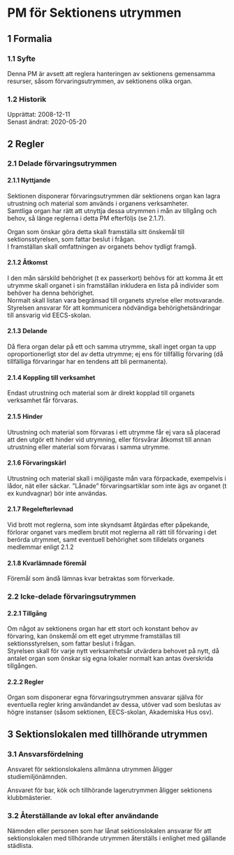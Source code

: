 # PM för Sektionens utrymmen

## 1 Formalia

### 1.1 Syfte

Denna PM är avsett att reglera hanteringen av sektionens gemensamma resurser, såsom förvaringsutrymmen, av sektionens olika organ.

### 1.2 Historik

Upprättat: 2008-12-11  
Senast ändrat: 2020-05-20

## 2 Regler

### 2.1 Delade förvaringsutrymmen

#### 2.1.1 Nyttjande

Sektionen disponerar förvaringsutrymmen där sektionens organ kan lagra utrustning och material som används i organens verksamheter.  
Samtliga organ har rätt att utnyttja dessa utrymmen i mån av tillgång och behov, så länge reglerna i detta PM efterföljs (se 2.1.7).  

Organ som önskar göra detta skall framställa sitt önskemål till sektionsstyrelsen, som fattar beslut i frågan.  
I framställan skall omfattningen av organets behov tydligt framgå.

#### 2.1.2 Åtkomst

I den mån särskild behörighet (t ex passerkort) behövs för att komma åt ett utrymme skall organet i sin framställan inkludera en lista på individer som behöver ha denna behörighet.  
Normalt skall listan vara begränsad till organets styrelse eller motsvarande.
Styrelsen ansvarar för att kommunicera nödvändiga behörighetsändringar till ansvarig vid EECS-skolan.

#### 2.1.3 Delande

Då flera organ delar på ett och samma utrymme, skall inget organ ta upp oproportionerligt stor del av detta utrymme; ej ens för tillfällig förvaring (då tillfälliga förvaringar har en tendens att bli permanenta).

#### 2.1.4 Koppling till verksamhet

Endast utrustning och material som är direkt kopplad till organets verksamhet får förvaras.

#### 2.1.5 Hinder

Utrustning och material som förvaras i ett utrymme får ej vara så placerad att den utgör ett hinder vid utrymning, eller försvårar åtkomst till annan utrustning eller material som förvaras i samma utrymme.

#### 2.1.6 Förvaringskärl

Utrustning och material skall i möjligaste mån vara förpackade, exempelvis i lådor, nät eller säckar. ”Lånade” förvaringsartiklar som inte ägs av organet (t ex kundvagnar) bör inte användas.

#### 2.1.7 Regelefterlevnad

Vid brott mot reglerna, som inte skyndsamt åtgärdas efter påpekande, förlorar organet vars medlem brutit mot reglerna all rätt till förvaring i det berörda utrymmet, samt eventuell behörighet som tilldelats organets medlemmar enligt 2.1.2

#### 2.1.8 Kvarlämnade föremål

Föremål som ändå lämnas kvar betraktas som förverkade.

### 2.2 Icke-delade förvaringsutrymmen

#### 2.2.1 Tillgång

Om något av sektionens organ har ett stort och konstant behov av förvaring, kan önskemål om ett eget utrymme framställas till sektionsstyrelsen, som fattar beslut i frågan.  
Styrelsen skall för varje nytt verksamhetsår utvärdera behovet på nytt, då antalet organ som önskar sig egna lokaler normalt kan antas överskrida tillgången.

#### 2.2.2 Regler

Organ som disponerar egna förvaringsutrymmen ansvarar själva för eventuella regler kring användandet av dessa, utöver vad som beslutas av högre instanser (såsom sektionen, EECS-skolan, Akademiska Hus osv).

## 3 Sektionslokalen med tillhörande utrymmen

### 3.1 Ansvarsfördelning

Ansvaret för sektionslokalens allmänna utrymmen åligger studiemiljönämnden.

Ansvaret för bar, kök och tillhörande lagerutrymmen åligger sektionens klubbmästerier.

### 3.2 Återställande av lokal efter användande

Nämnden eller personen som har lånat sektionslokalen ansvarar för att sektionslokalen med tillhörande utrymmen återställs i enlighet med gällande städlista.

